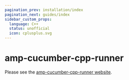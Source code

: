 ```yaml
---
pagination_prev: installation/index
pagination_next: guides/index
sidebar_custom_props:
  language: C++
  status: unofficial
  icon: cplusplus.svg
---
```


# amp-cucumber-cpp-runner

Please see the [amp-cucumber-cpp-runner website](https://github.com/philips-software/amp-cucumber-cpp-runner).
